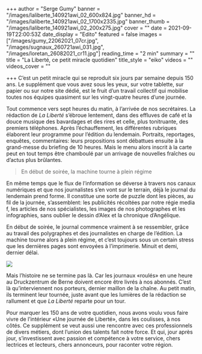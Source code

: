 +++
author = "Serge Gumy"
banner = "/images/laliberte_140921awi_02_600x824.jpg"
banner_hd = "/images/laliberte_140921awi_02_1700x2335.jpg"
banner_thumb = "/images/laliberte_140921awi_02_200x275.jpg"
cover = ""
date = 2021-09-19T22:00:53Z
date_display = "Edito"
featured = false
images = ["/images/gumy_22062021_07cr.jpg", "/images/sugnaux_260721awi_031.jpg", "/images/loretan_26082021_cr11.jpg"]
reading_time = "2 min"
summary = ""
title = "La Liberté, ce petit miracle quotidien"
title_style = "eiko"
videos = ""
videos_cover = ""

+++
C’est un petit miracle qui se reproduit six jours par semaine depuis 150 ans. Le supplément que vous avez sous les yeux, sur votre tablette, sur papier ou sur notre site dédié, est le fruit d’un travail collectif qui mobilise toutes nos équipes quasiment sur les vingt-quatre heures d’une journée.

Tout commence vers sept heures du matin, à l’arrivée de nos secrétaires. La rédaction de _La Liberté_ s’ébroue lentement, dans des effluves de café et la douce musique des bavardages et des rires et celle, plus tonitruante, des premiers téléphones. Après l’échauffement, les différentes rubriques élaborent leur programme pour l’édition du lendemain. Portraits, reportages, enquêtes, commentaires: leurs propositions sont débattues ensuite à la grand-messe du briefing de 10 heures. Mais le menu alors inscrit à la carte peut en tout temps être chamboulé par un arrivage de nouvelles fraîches ou d’actus plus brûlantes.

> En début de soirée, la machine tourne à plein régime

En même temps que le flux de l’information se déverse à travers nos canaux numériques et que nos journalistes s’en vont sur le terrain, déjà le journal du lendemain prend forme. Il constitue une sorte de puzzle dont les pièces, au fil de la journée, s’assemblent: les publicités récoltées par notre régie media f, les articles de nos spécialistes, les images de nos photographes et les infographies, sans oublier le dessin d’Alex et la chronique d’Angélique.

En début de soirée, le journal commence vraiment à se ressembler, grâce au travail des polygraphes et des journalistes en charge de l’édition. La machine tourne alors à plein régime, et c’est toujours sous un certain stress que les dernières pages sont envoyées à l’imprimerie. Minuit et demi, dernier délai.

![](/images/repartition_professions.jpeg)

Mais l’histoire ne se termine pas là. Car les journaux «roulés» en une heure au Druckzentrum de Berne doivent encore être livrés à nos abonnés. C’est là qu’interviennent nos porteurs, dernier maillon de la chaîne. Au petit matin, ils terminent leur tournée, juste avant que les lumières de la rédaction se rallument et que _La Liberté_ reparte pour un tour.

Pour marquer les 150 ans de votre quotidien, nous avons voulu vous faire vivre de l’intérieur «Une journée de Liberté», dans les coulisses, à nos côtés. Ce supplément se veut aussi une rencontre avec ces professionnels de divers métiers, dont l’union des talents fait notre force. Et qui, jour après jour, s’investissent avec passion et compétence à votre service, chers lectrices et lecteurs, chers annonceurs, pour raconter votre région.